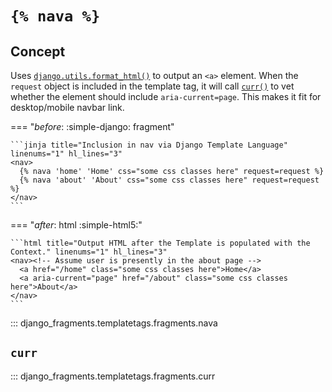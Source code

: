 # `{% nava %}`

## Concept

Uses [`django.utils.format_html()`](https://docs.djangoproject.com/en/dev/ref/utils/) to output an `<a>` element. When the `request` object is included in the template tag, it will call [`curr()`](#curr) to vet whether the element should include `aria-current=page`. This makes it fit for desktop/mobile navbar link.

=== "_before_: :simple-django: fragment"

    ```jinja title="Inclusion in nav via Django Template Language" linenums="1" hl_lines="3"
    <nav>
      {% nava 'home' 'Home' css="some css classes here" request=request %}
      {% nava 'about' 'About' css="some css classes here" request=request %}
    </nav>
    ```

=== "_after_: html :simple-html5:"

    ```html title="Output HTML after the Template is populated with the Context." linenums="1" hl_lines="3"
    <nav><!-- Assume user is presently in the about page -->
      <a href="/home" class="some css classes here">Home</a>
      <a aria-current="page" href="/about" class="some css classes here">About</a>
    </nav>
    ```

::: django_fragments.templatetags.fragments.nava

## `curr`

::: django_fragments.templatetags.fragments.curr
